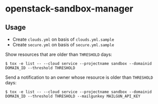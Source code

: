# openstack-sandbox-manager

## Usage

* Create `clouds.yml` on basis of `clouds.yml.sample`
* Create `secure.yml` on basis of `secure.yml.sample`

Show resources that are older than `THRESHOLD` days:

```
$ tox -e list -- --cloud service --projectname sandbox --domainid DOMAIN_ID --threshold THRESHOLD
```

Send a notification to an owner whose resource is older than `THRESHOLD` days:

```
$ tox -e list -- --cloud service --projectname sandbox --domainid DOMAIN_ID --threshold THRESHOLD --mailgunkey MAILGUN_API_KEY
```
